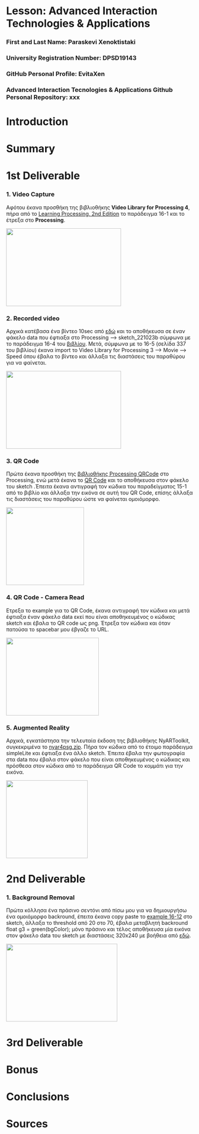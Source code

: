 # Lesson: Advanced Interaction Technologies & Applications

### First and Last Name: Paraskevi Xenoktistaki
### University Registration Number: DPSD19143
### GitHub Personal Profile: EvitaXen
### Advanced Interaction Tecnologies & Applications Github Personal Repository: xxx

# Introduction

# Summary


# 1st Deliverable
### 1. Video Capture
Αφότου έκανα προσθήκη της βιβλιοθήκης **Video Library for Processing 4**, πήρα από το [Learning Processing, 2nd Edition](http://learningprocessing.com/) το παράδειγμα 16-1 και το έτρεξα στο **Processing**. 

<img src="https://user-images.githubusercontent.com/101424559/197458277-a40ba716-e47f-4dc9-bc9e-a9a059ae76f0.png" width="310" height="210">


### 2. Recorded video
Αρχικά κατέβασα ένα βίντεο 10sec από [εδώ](https://www.videvo.net/video/glowing-purple-grid-lines-tracking-in/393674/) και το αποθήκευσα σε έναν φάκελο data που έφτιαξα στο Processing --> sketch_221023b σύμφωνα με το παράδειγμα 16-4 του [βιβλίου](http://learningprocessing.com/). Μετά, σύμφωνα με το 16-5 (σελίδα 337 του βιβλίου)  έκανα import το Video Library for Processing 3 --> Movie --> Speed όπου έβαλα το βίντεο και άλλαξα τις διαστάσεις του παραθύρου για να φαίνεται.

<img src="https://user-images.githubusercontent.com/101424559/197757334-6b76e5c4-1ed4-4065-9a11-3d20603b2884.png" width="310" height="210">

### 3. QR Code
Πρώτα έκανα προσθήκη της [βιβλιοθήκης Processing QRCode](https://shiffman.net/p5/qrcode-processing/) στο Processing, ενώ μετά έκανα το [QR Code](https://www.qrcode-monkey.com/) και το αποθήκευσα στον φάκελο του sketch .Έπειτα έκανα αντιγραφή τον κώδικα του παραδείγματος 15-1 από το βιβλίο και άλλαξα την εικόνα σε αυτή του QR Code, επίσης άλλαξα τις διαστάσεις του παραθύρου ώστε να φαίνεται ομοιόμορφο. 

<img src="https://user-images.githubusercontent.com/101424559/197763268-5526842b-418e-470e-820b-2ce98f80a742.png" width="210" height="210">

### 4. QR Code - Camera Read
Eτρεξα το example για το QR Code, έκανα αντιγραφή τον κώδικα και μετά έφτιαξα έναν φάκελο data εκεί που είναι αποθηκευμένος ο κώδικας sketch και έβαλα το QR code ως png. Έτρεξα τον κώδικα και όταν πατούσα το spacebar μου έβγαζε το URL.

<img src="https://user-images.githubusercontent.com/101424559/197786593-fbf8a7db-fc34-4931-8f83-68d77c2db81e.png" width="250" height="210">

### 5. Augmented Reality
Αρχικά, εγκατάστησα την τελευταία έκδοση της βιβλιοθήκης NyARToolkit, συγκεκριμένα το [nyar4psg.zip](https://github.com/nyatla/NyARToolkit-for-Processing/releases).  Πήρα τον κώδικα από το έτοιμο παράδειγμα simpleLite και έφτιαξα ένα άλλο sketch. Έπειτα έβαλα την φωτογραφία στα data που έβαλα στον φάκελο που είναι αποθηκευμένος ο κώδικας και πρόσθεσα στον κώδικα από το παράδειγμα QR Code το κομμάτι για την εικόνα.

<img src="https://user-images.githubusercontent.com/101424559/197820765-8c6dac7c-df68-488e-8d22-0e0d8ec605c3.png"  width="220" height="210">

# 2nd Deliverable
### 1. Background Removal
Πρώτα κόλλησα ένα πράσινο σεντόνι από πίσω μου για να δημιουργήσω ένα ομοιόμορφο backround, έπειτα έκανα copy paste το [example 16-12](http://learningprocessing.com/examples/chp16/example-16-12-BackgroundRemove) στο sketch, άλλαξα το threshold από 20 στο 70, έβαλα μεταβλητή backround float g3 = green(bgColor); μόνο πράσινο και τέλος αποθήκευσα μία εικόνα στον φάκελο data του sketch με διαστάσεις 320x240 με βοήθεια από [εδώ](http://learningprocessing.com/exercises/chp16/exercise-16-06-greenscreen).

<img src="https://user-images.githubusercontent.com/101424559/201982889-57b7d30b-dccb-4a4b-9189-b60b20b22c11.png" width="300" height="210">

# 3rd Deliverable 


# Bonus 


# Conclusions


# Sources
